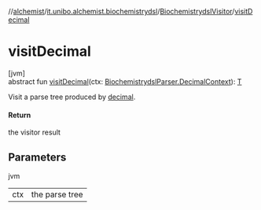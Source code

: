 //[alchemist](../../../index.md)/[it.unibo.alchemist.biochemistrydsl](../index.md)/[BiochemistrydslVisitor](index.md)/[visitDecimal](visit-decimal.md)

# visitDecimal

[jvm]\
abstract fun [visitDecimal](visit-decimal.md)(ctx: [BiochemistrydslParser.DecimalContext](../-biochemistrydsl-parser/-decimal-context/index.md)): [T](../../it.unibo.alchemist.model.implementations.environments/-limited-continuos2-d/index.md)

Visit a parse tree produced by [decimal](../-biochemistrydsl-parser/decimal.md).

#### Return

the visitor result

## Parameters

jvm

| | |
|---|---|
| ctx | the parse tree |
